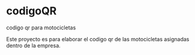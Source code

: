 # codigoQR
codigo qr para motocicletas

Este proyecto es para elaborar el codigo qr de las motocicletas asignadas dentro de la empresa.
